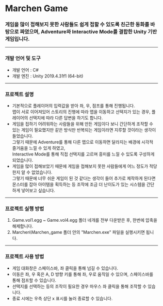 # Marchen Game
### 게임을 많이 접해보지 못한 사람들도 쉽게 접할 수 있도록 친근한 동화를 바탕으로 짜였으며, Adventure와 Interactive Mode를 결합한 Unity 기반 게임입니다.
<hr>

### 개발 언어 및 도구
<ul>
  <li>개발 언어 : C#</li>
  <li>개발 엔진 : Unity 2019.4.31f1 (64-bit)</li>
</ul>
<hr>

### 프로젝트 설명
<ul>
  <li>기본적으로 플레이어의 입력값을 받아 좌, 우, 점프를 통해 진행됩니다. <br>
    맵이 서로 이어져있어 스토리의 진행에 따라 맵을 이동하고 선택지가 있는 경우, 플레이어의 선택지에 따라 다른 답변을 하기도 합니다.</li>
  <li>게임을 접하기 어려워하는 사람들을 위해 만든 게임이다 보니 간단하게 조작할 수 있는 게임이 필요했지만 같은 방식만 반복되는 게임이라면 지루할 것이라는 생각이 들었습니다.<br>
    그렇기 때문에 Adventure를 통해 다른 맵으로 이동하면 달라지는 배경에 시각적 즐거움을 느낄 수 있게 하였고,<br>
    Interactive Mode를 통해 직접 선택지를 고르며 흥미를 느낄 수 있도록 구성하게 되었습니다.</li>
  <li>
    게임을 많이 접해보았기 때문에 게임을 접해보지 못한 사람들에게 어느 정도가 적당한지 알 수 없었습니다.<br>
    그렇기 때문에 너무 쉬운 게임이 된 것 같다는 생각이 들어 추가로 제작하게 된다면 몬스터를 잡아 아이템을 획득하는 등 조작에 조금 더 난이도가 있는 시스템을 간단하게 넣어보고 싶습니다.
  </li>
</ul>
<hr>

### 프로젝트 실행 방법
<ol>
  <li>Game.vol1.egg ~ Game.vol4.egg 폴더 네개를 전부 다운받은 후, 한번에 압축을 해제합니다.</li>
  <li>Marchen\Marchen_game 폴더 안의 "Marchen.exe" 파일을 실행시키면 됩니다.</li>
</ol>
<hr>

### 프로젝트 사용 방법
<ul>
  <li>게임 대화창은 스페이스바, 좌 클릭을 통해 넘길 수 있습니다.</li>
  <li>이동은 좌, 우 혹은 A, D 방향 키를 통해 좌, 우로 움직일 수 있으며, 스페이스바를 통해 점프할 수 있습니다.</li>
  <li>선택지를 선택하는 등의 조작이 필요한 경우 마우스 좌 클릭을 통해 조작할 수 있습니다.</li>
  <li>종료 시에는 우측 상단 x 표시를 눌러 종료할 수 있습니다.</li>
</ul>
